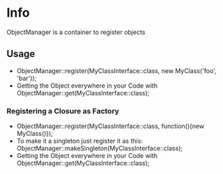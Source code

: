 # Info #

ObjectManager is a container to register objects

## Usage ##

* ObjectManager::register(MyClassInterface::class, new MyClass('foo', 'bar'));
* Getting the Object everywhere in your Code with ObjectManager::get(MyClassInterface::class);

### Registering a Closure as Factory ###

* ObjectManager::register(MyClassInterface::class, function(){new MyClass()});
* To make it a singleton just register it as this: ObjectManager::makeSingleton(MyClassInterface::class);
* Getting the Object everywhere in your Code with ObjectManager::get(MyClassInterface::class);
